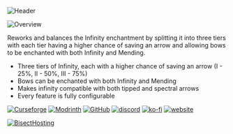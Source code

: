 ![Header](https://www.bisecthosting.com/images/CF/INFINITY_REWORK/BH_INFINITY_REWORK_Header.webp)

![Overview](https://www.bisecthosting.com/images/CF/INFINITY_REWORK/BH_INFINITY_REWORK_Overview.webp)

Reworks and balances the Infinity enchantment by splitting it into three tiers with each tier having a higher chance of saving an arrow and allowing bows to be enchanted with both Infinity and Mending.

- Three tiers of Infinity, each with a higher chance of saving an arrow (I - 25%, II - 50%, III - 75%)
- Bows can be enchanted with both Infinity and Mending
- Makes infinity compatible with both tipped and spectral arrows
- Every feature is fully configurable

[![Curseforge](https://badges.penpow.dev/badges/available/curseforge/cozy-minimal.svg)](https://www.curseforge.com/minecraft/mc-mods/infinity-rework) [![Modrinth](https://badges.penpow.dev/badges/available/modrinth/cozy-minimal.svg)](https://modrinth.com/mod/infinity-rework) [![GitHub](https://badges.penpow.dev/badges/available/github/cozy-minimal.svg)](https://github.com/Identity-Theft/infinity-rework) [![discord](https://badges.penpow.dev/badges/social/discord-singular/cozy-minimal.svg)](https://discord.gg/TyfPRCrJ9E) [![ko-fi](https://badges.penpow.dev/badges/donate/kofi-singular/cozy-minimal.svg)](https://ko-fi.com/identitytheft) [![website](https://badges.penpow.dev/badges/documentation/website/cozy-minimal.svg)](https://identity-theft.github.io/)

[![BisectHosting](https://www.bisecthosting.com/images/CF/INFINITY_REWORK/BH_INFINITY_REWORK_Promo.webp "BisectHosting")](https://bisecthosting.com/identity "BisectHosting")
